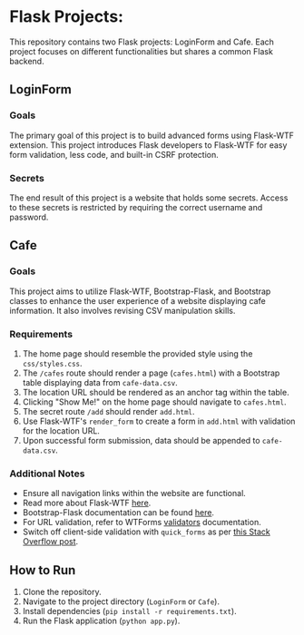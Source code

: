 # Flask Projects: 

This repository contains two Flask projects: LoginForm and Cafe. Each project focuses on different functionalities but shares a common Flask backend.

## LoginForm

### Goals
The primary goal of this project is to build advanced forms using Flask-WTF extension. This project introduces Flask developers to Flask-WTF for easy form validation, less code, and built-in CSRF protection.

### Secrets
The end result of this project is a website that holds some secrets. Access to these secrets is restricted by requiring the correct username and password.

## Cafe

### Goals
This project aims to utilize Flask-WTF, Bootstrap-Flask, and Bootstrap classes to enhance the user experience of a website displaying cafe information. It also involves revising CSV manipulation skills.

### Requirements
1. The home page should resemble the provided style using the `css/styles.css`.
2. The `/cafes` route should render a page (`cafes.html`) with a Bootstrap table displaying data from `cafe-data.csv`.
3. The location URL should be rendered as an anchor tag within the table.
4. Clicking "Show Me!" on the home page should navigate to `cafes.html`.
5. The secret route `/add` should render `add.html`.
6. Use Flask-WTF's `render_form` to create a form in `add.html` with validation for the location URL.
7. Upon successful form submission, data should be appended to `cafe-data.csv`.

### Additional Notes
- Ensure all navigation links within the website are functional.
- Read more about Flask-WTF [here](https://flask-wtf.readthedocs.io/en/1.0.x/quickstart/).
- Bootstrap-Flask documentation can be found [here](https://bootstrap-flask.readthedocs.io/en/stable/macros/#render-form).
- For URL validation, refer to WTForms [validators](https://wtforms.readthedocs.io/en/2.3.x/validators/) documentation.
- Switch off client-side validation with `quick_forms` as per [this Stack Overflow post](https://stackoverflow.com/a/61166621/10557313).


## How to Run
1. Clone the repository.
2. Navigate to the project directory (`LoginForm` or `Cafe`).
3. Install dependencies (`pip install -r requirements.txt`).
4. Run the Flask application (`python app.py`).

